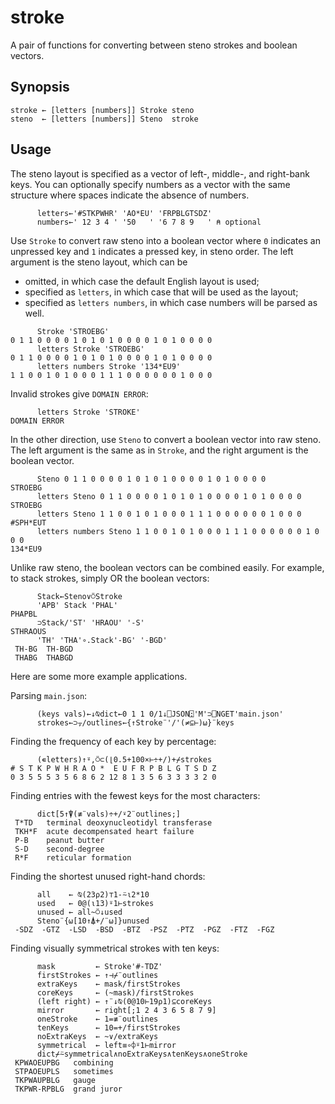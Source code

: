 # stroke

A pair of functions for converting between steno strokes and boolean vectors.

## Synopsis

    stroke ← [letters [numbers]] Stroke steno
    steno  ← [letters [numbers]] Steno  stroke

## Usage

The steno layout is specified as a vector of left-, middle-, and right-bank keys.
You can optionally specify numbers as a vector with the same structure where spaces indicate the absence of numbers.

          letters←'#STKPWHR' 'AO*EU' 'FRPBLGTSDZ'
          numbers←' 12 3 4 ' '50   ' '6 7 8 9   ' ⍝ optional

Use `Stroke` to convert raw steno into a boolean vector where `0` indicates an unpressed key and `1` indicates a pressed key, in steno order.
The left argument is the steno layout, which can be

- omitted, in which case the default English layout is used;
- specified as `letters`, in which case that will be used as the layout;
- specified as `letters numbers`, in which case numbers will be parsed as well.

<!-- dummy comment to force the code block to render properly -->

          Stroke 'STROEBG'
    0 1 1 0 0 0 0 1 0 1 0 1 0 0 0 0 1 0 1 0 0 0 0
          letters Stroke 'STROEBG'
    0 1 1 0 0 0 0 1 0 1 0 1 0 0 0 0 1 0 1 0 0 0 0
          letters numbers Stroke '134*EU9'
    1 1 0 0 1 0 1 0 0 0 1 1 1 0 0 0 0 0 0 1 0 0 0

Invalid strokes give `DOMAIN ERROR`:

          letters Stroke 'STROKE'
    DOMAIN ERROR

In the other direction, use `Steno` to convert a boolean vector into raw steno.
The left argument is the same as in `Stroke`, and the right argument is the boolean vector.

          Steno 0 1 1 0 0 0 0 1 0 1 0 1 0 0 0 0 1 0 1 0 0 0 0
    STROEBG
          letters Steno 0 1 1 0 0 0 0 1 0 1 0 1 0 0 0 0 1 0 1 0 0 0 0
    STROEBG
          letters Steno 1 1 0 0 1 0 1 0 0 0 1 1 1 0 0 0 0 0 0 1 0 0 0
    #SPH*EUT
          letters numbers Steno 1 1 0 0 1 0 1 0 0 0 1 1 1 0 0 0 0 0 0 1 0 0 0
    134*EU9

Unlike raw steno, the boolean vectors can be combined easily.
For example, to stack strokes, simply OR the boolean vectors:

          Stack←Steno∨⍥Stroke
          'APB' Stack 'PHAL'
    PHAPBL
          ⊃Stack/'ST' 'HRAOU' '-S'
    STHRAOUS
          'TH' 'THA'∘.Stack'-BG' '-BGD'
     TH-BG  TH-BGD
     THABG  THABGD

Here are some more example applications.

Parsing `main.json`:

          (keys vals)←↓⍉dict←0 1 1 0/1↓⎕JSON⍠'M'⊃⎕NGET'main.json'
          strokes←⊃⍪/outlines←{↑Stroke¨'/'(≠⊆⊢)⍵}¨keys

Finding the frequency of each key by percentage:

          (∊letters)↑⍤,⍥⊂(⌊0.5+100×⊢÷+/)+⌿strokes
    # S T K P W H R A O *  E U F R P B L G T S D Z
    0 3 5 5 5 3 5 6 8 6 2 12 8 1 3 5 6 3 3 3 3 2 0

Finding entries with the fewest keys for the most characters:

          dict[5↑⍒(≢¨vals)÷+/⍣2¨outlines;]
     T*TD   terminal deoxynucleotidyl transferase
     TKH*F  acute decompensated heart failure
     P-B    peanut butter
     S-D    second-degree
     R*F    reticular formation

Finding the shortest unused right-hand chords:

          all    ← ⍉(23⍴2)⊤1-⍨⍳2*10
          used   ← 0@(⍳13)⍤1⊢strokes
          unused ← all~⍥↓used
          Steno¨{⍵[10↑⍋+/¨⍵]}unused
     -SDZ  -GTZ  -LSD  -BSD  -BTZ  -PSZ  -PTZ  -PGZ  -FTZ  -FGZ

Finding visually symmetrical strokes with ten keys:

          mask         ← Stroke'#-TDZ'
          firstStrokes ← ↑⊣⌿¨outlines
          extraKeys    ← mask/firstStrokes
          coreKeys     ← (~mask)/firstStrokes
          (left right) ← ↑¨↓⍉(0@10⊢19⍴1)⊆coreKeys
          mirror       ← right[;1 2 4 3 6 5 8 7 9]
          oneStroke    ← 1=≢¨outlines
          tenKeys      ← 10=+/firstStrokes
          noExtraKeys  ← ~∨/extraKeys
          symmetrical  ← left≡∘⌽⍤1⊢mirror
          dict⌿⍨symmetrical∧noExtraKeys∧tenKeys∧oneStroke
     KPWAOEUPBG   combining
     STPAOEUPLS   sometimes
     TKPWAUPBLG   gauge
     TKPWR-RPBLG  grand juror
